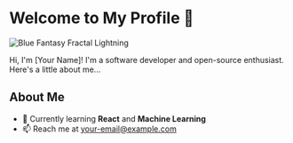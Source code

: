 # Welcome to My Profile 👋

![Blue Fantasy Fractal Lightning](https://thumbs.dreamstime.com/b/blue-fantasy-fractal-lightning-37668534.jpg)

Hi, I'm [Your Name]! I'm a software developer and open-source enthusiast. Here's a little about me...

## About Me
- 🌱 Currently learning **React** and **Machine Learning**
- 📫 Reach me at [your-email@example.com](mailto:your-email@example.com)

